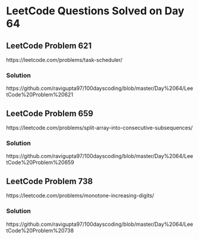 # LeetCode Questions Solved on Day 64

<h2>LeetCode Problem 621</h2>  https://leetcode.com/problems/task-scheduler/
<h3>Solution</h3>  https://github.com/ravigupta97/100dayscoding/blob/master/Day%2064/LeetCode%20Problem%20621

<h2>LeetCode Problem 659</h2>  https://leetcode.com/problems/split-array-into-consecutive-subsequences/
<h3>Solution</h3>  https://github.com/ravigupta97/100dayscoding/blob/master/Day%2064/LeetCode%20Problem%20659

<h2>LeetCode Problem 738</h2>  https://leetcode.com/problems/monotone-increasing-digits/
<h3>Solution</h3>  https://github.com/ravigupta97/100dayscoding/blob/master/Day%2064/LeetCode%20Problem%20738
